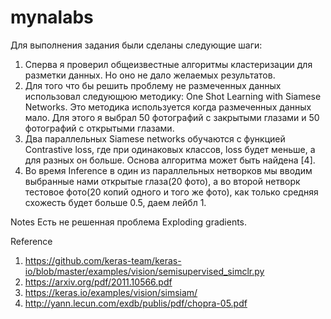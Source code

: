 # mynalabs
Для выполнения задания были сделаны следующие шаги:

1. Сперва я проверил общеизвестные алгоритмы кластеризации для разметки данных. Но оно не дало желаемых результатов.
2. Для того что бы решить проблему не размеченных данных использовал следующюю методику: One Shot Learning with Siamese Networks. Это методика используется когда размеченных данных мало. Для этого я выбрал 50 фотографий с закрытыми глазами и 50 фотографий с открытыми глазами. 
3. Два параллельных Siamese networks обучаются с функцией Contrastive loss,  где при одинаковых классов, loss будет меньше, а для разных он больше. Основа алгоритма может быть найдена [4]. 
4. Во время Inference в один из параллельных нетворков мы вводим выбранные нами открытые глаза(20 фото), а во второй нетворк тестовое фото(20 копий одного и того же фото), как только средняя схожесть будет больше 0.5, даем лейбл 1.

Notes
Есть не решенная проблема Exploding gradients.

Reference
1. https://github.com/keras-team/keras-io/blob/master/examples/vision/semisupervised_simclr.py
2. https://arxiv.org/pdf/2011.10566.pdf
3. https://keras.io/examples/vision/simsiam/
4. http://yann.lecun.com/exdb/publis/pdf/chopra-05.pdf
